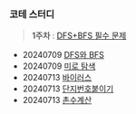 ### 코테 스터디

> **1주차** : [DFS+BFS 필수 문제](https://www.acmicpc.net/workbook/view/1983)
- 20240709 [DFS와 BFS](https://www.acmicpc.net/problem/1260)
- 20240709 [미로 탐색](https://www.acmicpc.net/problem/2178)
- 20240713 [바이러스](https://www.acmicpc.net/problem/2606)
- 20240713 [단지번호붙이기](https://www.acmicpc.net/problem/2667)
- 20240713 [촌수계산](https://www.acmicpc.net/problem/2644)